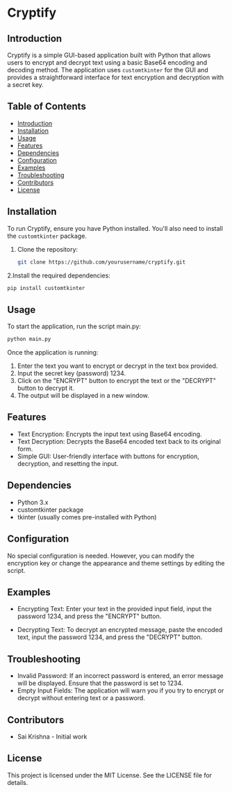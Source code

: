 
# Cryptify

## Introduction

Cryptify is a simple GUI-based application built with Python that allows users to encrypt and decrypt text using a basic Base64 encoding and decoding method. The application uses `customtkinter` for the GUI and provides a straightforward interface for text encryption and decryption with a secret key.

## Table of Contents

- [Introduction](#introduction)
- [Installation](#installation)
- [Usage](#usage)
- [Features](#features)
- [Dependencies](#dependencies)
- [Configuration](#configuration)
- [Examples](#examples)
- [Troubleshooting](#troubleshooting)
- [Contributors](#contributors)
- [License](#license)

## Installation

To run Cryptify, ensure you have Python installed. You'll also need to install the `customtkinter` package.

1. Clone the repository:
   ```bash
   git clone https://github.com/yourusername/cryptify.git

2.Install the required dependencies:
   ```bash
   pip install customtkinter
   ```


 ## Usage
To start the application, run the script main.py:
   ```bash
   python main.py
   ```
Once the application is running:

1. Enter the text you want to encrypt or decrypt in the text box provided.
2. Input the secret key (password) 1234.
3. Click on the "ENCRYPT" button to encrypt the text or the "DECRYPT" button to decrypt it.
4. The output will be displayed in a new window.
## Features
- Text Encryption: Encrypts the input text using Base64 encoding.
- Text Decryption: Decrypts the Base64 encoded text back to its original form.
- Simple GUI: User-friendly interface with buttons for encryption, decryption, and resetting the input.
## Dependencies
- Python 3.x
- customtkinter package
- tkinter (usually comes pre-installed with Python)

## Configuration
No special configuration is needed. However, you can modify the encryption key or change the appearance and theme settings by editing the script.

## Examples
- Encrypting Text:
Enter your text in the provided input field, input the password 1234, and press the "ENCRYPT" button.

- Decrypting Text:
To decrypt an encrypted message, paste the encoded text, input the password 1234, and press the "DECRYPT" button.

## Troubleshooting
- Invalid Password: If an incorrect password is entered, an error message will be displayed. Ensure that the password is set to 1234.
- Empty Input Fields: The application will warn you if you try to encrypt or decrypt without entering text or a password.
## Contributors
- Sai Krishna - Initial work
## License
This project is licensed under the MIT License. See the LICENSE file for details.
